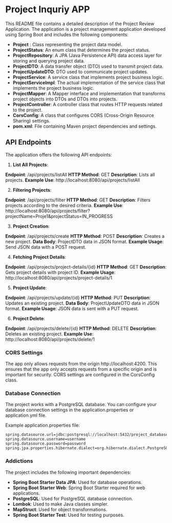 # Project Inquriy APP

This README file contains a detailed description of the Project Review Application. The application is a project management application developed using Spring Boot and includes the following components:

- **Project** : Class representing the project data model.
- **ProjectStatus**: An enum class that determines the project status.
- **ProjectRepository**: A JPA (Java Persistence API) data access layer for storing and querying project data.
- **ProjectDTO**: A data transfer object (DTO) used to transmit project data.
- **ProjectUpdateDTO**: DTO used to communicate project updates.
- **ProjectService**: A service class that implements project business logic.
- **ProjectServiceImpl**: The actual implementation of the service class that implements the project business logic.
- **ProjectMapper**: A Mapper interface and implementation that transforms project objects into DTOs and DTOs into projects.
- **ProjectController**: A controller class that routes HTTP requests related to the project.
- **CorsConfig**: A class that configures CORS (Cross-Origin Resource Sharing) settings.
- **pom.xml**: File containing Maven project dependencies and settings.

## API Endpoints
The application offers the following API endpoints:
1. **List All Projects**:

**Endpoint**: /api/projects/listAll
**HTTP Method**: GET
**Description**: Lists all projects.
**Example Use**: http://localhost:8080/api/projects/listAll

2. **Filtering Projects**:

**Endpoint**: /api/projects/filter
**HTTP Method**: GET
**Description**: Filters projects according to the desired criteria.
**Example Use**: http://localhost:8080/api/projects/filter?projectName=Proje1&projectStatus=IN_PROGRESS

3. **Project Creation**:

**Endpoint**: /api/projects/create
**HTTP Method**: POST
**Description**: Creates a new project.
**Data Body**: ProjectDTO data in JSON format.
**Example Usage**: Send JSON data with a POST request.

4. **Fetching Project Details**:

**Endpoint**: /api/projects/project-details/{id}
**HTTP Method**: GET
**Description**: Gets project details with project ID.
**Example Usage**: http://localhost:8080/api/projects/project-details/1

5. **Project Update**:

**Endpoint**: /api/projects/update/{id}
**HTTP Method**: PUT
**Description**: Updates an existing project.
**Data Body**: ProjectUpdateDTO data in JSON format.
**Example Usage**: JSON data is sent with a PUT request.

6. **Project Delete**:

**Endpoint**: /api/projects/delete/{id}
**HTTP Method**: DELETE
**Description**: Deletes an existing project.
**Example Use**: http://localhost:8080/api/projects/delete/1

### CORS Settings
The app only allows requests from the origin http://localhost:4200. This ensures that the app only accepts requests from a specific origin and is important for security. CORS settings are configured in the CorsConfig class.

### Database Connection
The project works with a PostgreSQL database. You can configure your database connection settings in the application.properties or application.yml file.

Example application.properties file:
```properties
spring.datasource.url=jdbc:postgresql://localhost:5432/project_database
spring.datasource.username=username
spring.datasource.password=password
spring.jpa.properties.hibernate.dialect=org.hibernate.dialect.PostgreSQLDialect
```
### Addictions
The project includes the following important dependencies:

- **Spring Boot Starter Data JPA**: Used for database operations.
- **Spring Boot Starter Web**: Spring Boot Starter required for web applications.
- **PostgreSQL**: Used for PostgreSQL database connection.
- **Lombok**: Used to make Java classes simpler.
- **MapStruct**: Used for object transformations.
- **Spring Boot Starter Test**: Used for testing purposes.
